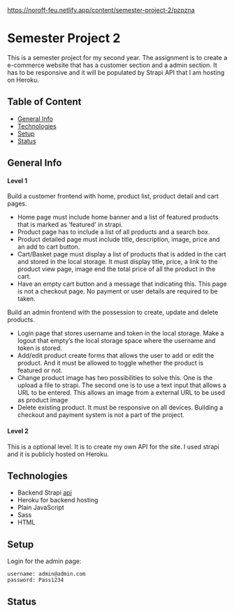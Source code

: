 https://noroff-feu.netlify.app/content/semester-project-2/pzpzna

# Semester Project 2
<!-- This is a school assignment for the javascript 2 lectures. -->
This is a semester project for my second year. 
The assignment is to create a e-commerce website that has a customer section and a admin section. It has to be responsive and it will be populated by Strapi API that I am hosting on Heroku. 

## Table of Content
- [General Info](#general-info)
- [Technologies](#technologies)
- [Setup](#setup)
- [Status](#status)

## General Info
<!-- When starting the prosject it takes sometime before the heruku API replays -->
#### Level 1
Build a customer frontend with home, product list, product detail and cart pages. 
- Home page must include home banner and a list of featured products that is marked as ‘featured’ in strapi. 
- Product page has to include a list of all products and a search box. 
- Product detailed page must include title, description, image, price and an add to cart button. 
- Cart/Basket page must display a list of products that is added in the cart and stored in the local storage. It must display title, price, a link to the product view page, image end the total price of all the product in the cart. 
- Have an empty cart button and a message that indicating this. 
This page is not a checkout page. No payment or user details are required to be taken.

Build an admin frontend with the possession to create, update and delete products. 
- Login page that stores username and token in the local storage. Make a logout that empty’s the local storage space where the username and token is stored. 
-	Add/edit product create forms that allows the user to add or edit the product. And it must be allowed to toggle whether the product is featured or not. 
-	Change product image has two possibilities to solve this. 
One is the upload a file to strapi. The second one is to use a text input that allows a URL to be entered. This allows an image from a external URL to be used as product image
-	Delete existing product.
It must be responsive on all devices. 
Building a checkout and payment system is not a part of the project. 


#### Level 2
This is a optional level. It is to create my own API for the site. I used strapi and it is publicly hosted on Heroku. 

## Technologies
- Backend Strapi [api](https://semester-project-02.herokuapp.com/)
- Heroku for backend hosting
- Plain JavaScript
- Sass
- HTML

## Setup

Login for the admin page:
```
username: admin@admin.com
password: Pass1234
```

## Status
<!-- - [x] adding a CKEditor to the text body of a post when edition or add a post. -->